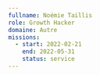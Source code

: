 ```yaml
---
fullname: Noémie Taillis
role: Growth Hacker
domaine: Autre
missions:
  - start: 2022-02-21
    end: 2022-05-31
    status: service
---
```


